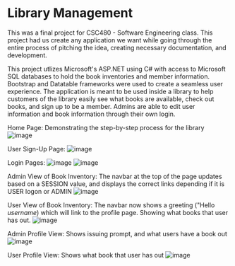# Library Management
This was a final project for CSC480 - Software Engineering class. This project had us create any application we want while going through the entire process of pitching the idea,
creating necessary documentation, and development.

This project utlizes Microsoft's ASP.NET using C# with access to Microsoft SQL databases to hold the book inventories and member information.
Bootstrap and Datatable frameworks were used to create a seamless user experience.
The application is meant to be used inside a library to help customers of the library easily see what books are available, check out books, and sign up to be a member.
Admins are able to edit user information and book information through their own login. 

Home Page: Demonstrating the step-by-step process for the library
![image](https://user-images.githubusercontent.com/73773262/109581246-fad1ca00-7ac9-11eb-9642-6909404d7583.png)

User Sign-Up Page:
![image](https://user-images.githubusercontent.com/73773262/109582311-eee70780-7acb-11eb-92e2-8cffaee2a7a0.png)

Login Pages:
![image](https://user-images.githubusercontent.com/73773262/109582363-02926e00-7acc-11eb-9de6-88292305aeb3.png) ![image](https://user-images.githubusercontent.com/73773262/109582406-163dd480-7acc-11eb-908d-6335ddeac75d.png)

Admin View of Book Inventory: The navbar at the top of the page updates based on a SESSION value, and displays the correct links depending if it is USER logon or ADMIN
![image](https://user-images.githubusercontent.com/73773262/109582492-44231900-7acc-11eb-8806-7d2038398eed.png)

User View of Book Inventory: The navbar now shows a greeting ("Hello *username*) which will link to the profile page. Showing what books that user has out.
![image](https://user-images.githubusercontent.com/73773262/109582587-6ae14f80-7acc-11eb-9940-842942e87429.png)

Admin Profile View: Shows issuing prompt, and what users have a book out
![image](https://user-images.githubusercontent.com/73773262/109582942-0a9edd80-7acd-11eb-9f88-cdfe7fd67a96.png)

User Profile View: Shows what book that user has out
![image](https://user-images.githubusercontent.com/73773262/109582972-1f7b7100-7acd-11eb-8601-8f0833f775fa.png)
